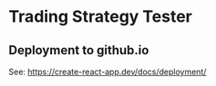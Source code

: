 # Trading Strategy Tester

## Deployment to github.io

See: https://create-react-app.dev/docs/deployment/